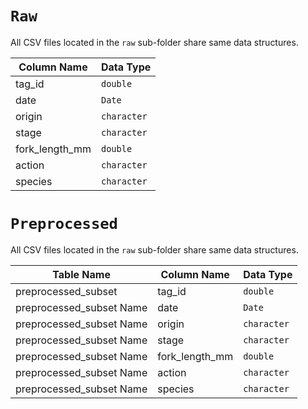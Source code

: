 # `Raw`
All CSV files located in the `raw` sub-folder share same data structures. 

| Column Name | Data Type |
| --- | --- | 
| tag_id | `double` |
| date | `Date` |
| origin | `character` |
| stage | `character` |
| fork_length_mm | `double` |
| action | `character` |
| species | `character` |

# `Preprocessed`
All CSV files located in the `raw` sub-folder share same data structures. 

| Table Name | Column Name | Data Type |
| --- | --- | --- | 
| preprocessed_subset | tag_id | `double` |
| preprocessed_subset Name | date | `Date` |
| preprocessed_subset Name | origin | `character` |
| preprocessed_subset Name | stage | `character` |
| preprocessed_subset Name | fork_length_mm | `double` |
| preprocessed_subset Name | action | `character` |
| preprocessed_subset Name | species | `character` |